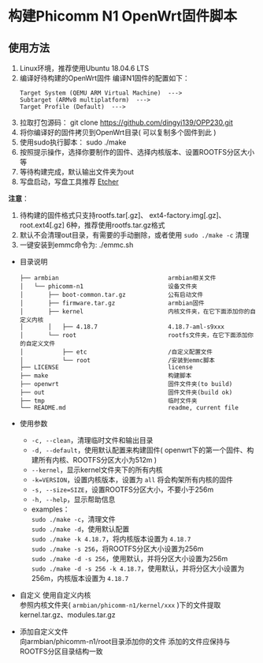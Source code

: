 # 构建Phicomm N1 OpenWrt固件脚本

## 使用方法

1. Linux环境，推荐使用Ubuntu 18.04.6 LTS
2. 编译好待构建的OpenWrt固件
   编译N1固件的配置如下：
   ``` 
   Target System (QEMU ARM Virtual Machine)  --->
   Subtarget (ARMv8 multiplatform)  --->
   Target Profile (Default)  --->
   ```
3. 拉取打包源码：
   git clone https://github.com/dingyi139/OPP230.git
4. 将你编译好的固件拷贝到OpenWrt目录( 可以复制多个固件到此 )
5. 使用sudo执行脚本： 
   sudo ./make
6. 按照提示操作，选择你要制作的固件、选择内核版本、设置ROOTFS分区大小等  
7. 等待构建完成，默认输出文件夹为out
8. 写盘启动，写盘工具推荐 [Etcher](https://www.balena.io/etcher/)

**注意**：  
1. 待构建的固件格式只支持rootfs.tar[.gz]、 ext4-factory.img[.gz]、root.ext4[.gz] 6种，推荐使用rootfs.tar.gz格式  
2. 默认不会清理out目录，有需要的手动删除，或者使用 `sudo ./make -c` 清理  
3. 一键安装到emmc命令为: ./emmc.sh

* 目录说明
   ```
   ├── armbian                               armbian相关文件
   │   └── phicomm-n1                        设备文件夹
   │       ├── boot-common.tar.gz            公有启动文件
   │       ├── firmware.tar.gz               armbian固件
   │       ├── kernel                        内核文件夹，在它下面添加你的自定义内核
   │       │   ├── 4.18.7                    4.18.7-aml-s9xxx
   │       └── root                          rootfs文件夹，在它下面添加你的自定义文件
   │           ├── etc                       /自定义配置文件
   │           └── root                      /安装到emmc脚本
   ├── LICENSE                               license
   ├── make                                  构建脚本
   ├── openwrt                               固件文件夹(to build)
   ├── out                                   固件文件夹(build ok)
   ├── tmp                                   临时文件夹
   └── README.md                             readme, current file
   ```

* 使用参数
   * `-c, --clean`，清理临时文件和输出目录
   * `-d, --default`，使用默认配置来构建固件( openwrt下的第一个固件、构建所有内核、ROOTFS分区大小为512m )
   * `--kernel`，显示kernel文件夹下的所有内核
   * `-k=VERSION`，设置内核版本，设置为 `all` 将会构架所有内核的固件
   * `-s, --size=SIZE`，设置ROOTFS分区大小，不要小于256m
   * `-h, --help`，显示帮助信息
   * examples：  
   `sudo ./make -c`，清理文件  
   `sudo ./make -d`，使用默认配置  
   `sudo ./make -k 4.18.7`，将内核版本设置为 `4.18.7`  
   `sudo ./make -s 256`，将ROOTFS分区大小设置为256m  
   `sudo ./make -d -s 256`，使用默认，并将分区大小设置为256m  
   `sudo ./make -d -s 256 -k 4.18.7`，使用默认，并将分区大小设置为256m，内核版本设置为 `4.18.7 `

* 自定义
     使用自定义内核  
     参照内核文件夹( `armbian/phicomm-n1/kernel/xxx` )下的文件提取kernel.tar.gz、modules.tar.gz

 * 添加自定义文件  
      向armbian/phicomm-n1/root目录添加你的文件
      添加的文件应保持与ROOTFS分区目录结构一致
